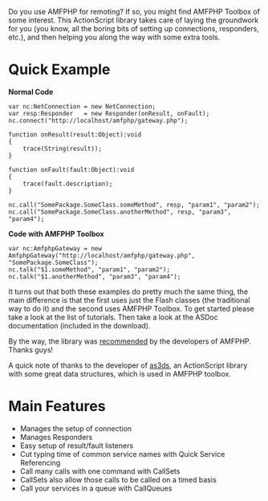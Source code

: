Do you use AMFPHP for remoting? If so, you might find AMFPHP Toolbox of some interest. This ActionScript library takes care of laying the groundwork for you (you know, all the boring bits of setting up connections, responders, etc.), and then helping you along the way with some extra tools.

# Quick Example

**Normal Code**

``` actionscript3
var nc:NetConnection = new NetConnection;
var resp:Responder   = new Responder(onResult, onFault);
nc.connect("http://localhost/amfphp/gateway.php");

function onResult(result:Object):void
{
    trace(String(result));
}

function onFault(fault:Object):void
{
    trace(fault.description);
}

nc.call("SomePackage.SomeClass.someMethod", resp, "param1", "param2");
nc.call("SomePackage.SomeClass.anotherMethod", resp, "param3", "param4");
```

**Code with AMFPHP Toolbox**

``` actionscript3
var nc:AmfphpGateway = new AmfphpGateway("http://localhost/amfphp/gateway.php", "SomePackage.SomeClass");
nc.talk("$1.someMethod", "param1", "param2");
nc.talk("$1.anotherMethod", "param3", "param4");
```

It turns out that both these examples do pretty much the same thing, the main difference is that the first uses just the Flash classes (the traditional way to do it) and the second uses AMFPHP Toolbox. To get started please take a look at the list of tutorials. Then take a look at the ASDoc documentation (included in the download).

By the way, the library was [recommended](http://twitter.com/#!/amfphp/status/19239004297) by the developers of AMFPHP. Thanks guys!

A quick note of thanks to the developer of [as3ds](http://lab.polygonal.de/ds/), an ActionScript library with some great data structures, which is used in AMFPHP toolbox.

# Main Features

* Manages the setup of connection
* Manages Responders
* Easy setup of result/fault listeners
* Cut typing time of common service names with Quick Service Referencing
* Call many calls with one command with CallSets
* CallSets also allow those calls to be called on a timed basis
* Call your services in a queue with CallQueues
